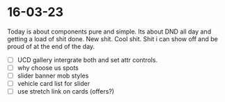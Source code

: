 # 16-03-23

Today is about components pure and simple. Its about DND all day and getting a load of shit done. New shit. Cool shit. Shit i can show off and be proud of at the end of the day.

- [ ] UCD gallery intergrate both and set attr controls.
- [ ] why choose us spots
- [ ] slider banner mob styles
- [ ] vehicle card list for slider
- [ ] use stretch link on cards (offers?)

